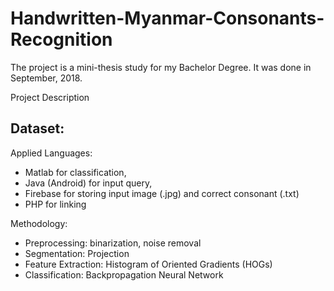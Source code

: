 # Handwritten-Myanmar-Consonants-Recognition

The project is a mini-thesis study for my Bachelor Degree. 
It was done in September, 2018.

Project Description

Dataset:
- 

Applied Languages: 
- Matlab for classification, 
- Java (Android) for input query, 
- Firebase for storing input image (.jpg) and correct consonant (.txt)
- PHP for linking 

Methodology:
- Preprocessing: binarization, noise removal
- Segmentation: Projection
- Feature Extraction: Histogram of Oriented Gradients (HOGs)
- Classification: Backpropagation Neural Network
